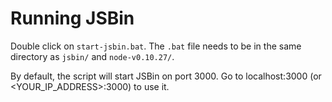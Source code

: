 # Running JSBin

Double click on ``start-jsbin.bat``. The ``.bat`` file needs to be in the same directory as ``jsbin/`` and ``node-v0.10.27/``.

By default, the script will start JSBin on port 3000. Go to localhost:3000 (or <YOUR_IP_ADDRESS>:3000) to use it.